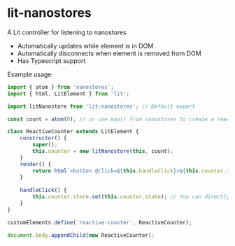 # lit-nanostores
A Lit controller for listening to nanostores

- Automatically updates while element is in DOM
- Automatically disconnects when element is removed from DOM
- Has Typescript support

Example usage:

```js
import { atom } from 'nanostores';
import { html, LitElement } from 'lit';

import litNanostore from 'lit-nanostores'; // Default export

const count = atom(0); // or use map() from nanostores to create a reactive object

class ReactiveCounter extends LitElement {
	constructor() {
		super();
		this.counter = new litNanostore(this, count);
	}
	render() {
		return html`<button @click=${this.handleClick}>${this.counter.state}</button>`;
	}
	
	handleClick() {
		this.counter.store.set(this.counter.state); // You can directly access the nanostore within the controller, if need be.
	}
}

customElements.define('reactive-counter', ReactiveCounter);

document.body.appendChild(new ReactiveCounter);
```

